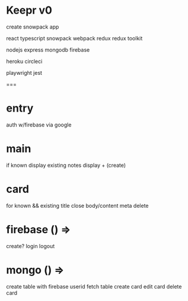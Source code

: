 # Keepr v0

create snowpack app

react
typescript
snowpack
webpack
redux
redux toolkit

nodejs
express
mongodb
firebase

heroku
circleci

playwright
jest


===


# entry
auth w/firebase via google

# main
if known display existing notes
display + (create)

# card 
for known && existing
title
close
body/content
meta 
delete

# firebase () =>
create?
login
logout

# mongo () =>
create table with firebase userid
fetch table
create card
edit card
delete card
